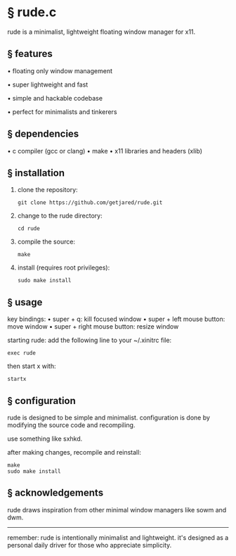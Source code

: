 # § rude.c

rude is a minimalist, lightweight floating window manager for x11.

## § features

• floating only window management

• super lightweight and fast

• simple and hackable codebase

• perfect for minimalists and tinkerers

## § dependencies

• c compiler (gcc or clang)
• make
• x11 libraries and headers (xlib)

## § installation

1. clone the repository:
   ```
   git clone https://github.com/getjared/rude.git
   ```
2. change to the rude directory:
   ```
   cd rude
   ```
3. compile the source:
   ```
   make
   ```
4. install (requires root privileges):
   ```
   sudo make install
   ```

## § usage

key bindings:
• super + q: kill focused window
• super + left mouse button: move window
• super + right mouse button: resize window

starting rude:
add the following line to your ~/.xinitrc file:
```
exec rude
```
then start x with:
```
startx
```

## § configuration

rude is designed to be simple and minimalist. configuration is done by modifying the source code and recompiling.

use something like sxhkd.


after making changes, recompile and reinstall:
```
make
sudo make install
```

## § acknowledgements

rude draws inspiration from other minimal window managers like sowm and dwm.

---

remember: rude is intentionally minimalist and lightweight. it's designed as a personal daily driver for those who appreciate simplicity.
